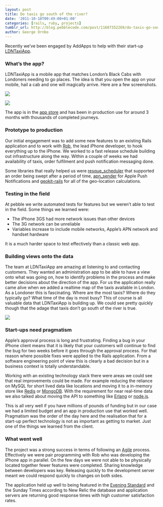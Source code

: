 ```yaml
---
layout: post
title: Do taxis go south of the river?
date: '2011-10-18T09:49:00+01:00'
categories: [rails, ruby, projects]
tumblr_url: http://blog.pebblecode.com/post/11607352269/do-taxis-go-south-of-the-river
author: George Ornbo
---
```

<p>Recently we’ve been engaged by AddApps to help with their start-up <a href="http://www.londontaxiapp.com/">LDNTaxiApp</a>.</p>
<h3>What’s the app?</h3>
<p>LDNTaxiApp is a mobile app that matches London’s Black Cabs with Londoners needing to go places. The idea is that you open the app on your mobile, hail a cab and one will magically arrive. Here are a few screenshots.</p>
<p><img src="http://media.tumblr.com/tumblr_lp3jonAWgW1qz7kgs.jpg"/></p>
<p><img src="http://media.tumblr.com/tumblr_lp3jpoGH4w1qz7kgs.jpg"/></p>
<p>The app is in the <a href="http://itunes.apple.com/gb/app/ldntaxiapp/id427543366">app store</a> and has been in production use for around 3 months with thousands of completed journeys.</p>
<h3>Prototype to production</h3>
<p>Our initial engagement was to add some new features to an existing Rails application and to work with <a href="http://uk.linkedin.com/pub/robert-redmond/13/6b4/30">Rob</a>, the lead iPhone developer, to hook everything up to the iPhone. We worked to a fast release schedule building out infrastructure along the way. Within a couple of weeks we had availability of taxis, order fulfilment and push notification messaging done.</p>
<p>Some libraries that really helped us were <a href="https://github.com/bvandenbos/resque-scheduler">resque_scheduler</a> that supported an order being swept after a period of time, <a href="https://github.com/kdonovan/apn_sender">apn_sender</a> for Apple Push Notifications and <a href="https://github.com/jlecour/geokit-rails">geokit-rails</a> for all of the geo-location calculations.</p>
<h3>Testing in the field</h3>
<p>At pebble we write automated tests for features but we weren’t able to test in the field. Some things we learned were:</p>
<ul><li>The iPhone 3GS had more network issues than other devices</li>
<li>The 3G network can be unreliable</li>
<li>Variables increase to include mobile networks, Apple’s APN network and handset hardware</li>
</ul><p>It is a much harder space to test effectively than a classic web app.</p>
<h3>Building views onto the data</h3>
<p>The team at LDNTaxiApp are amazing at listening to and contacting customers. They wanted an administration app to be able to have a view onto what was going on, how to identify problems in the process and make better decisions about the direction of the app. For us the application really came alive when we added a realtime map of the taxis available in London. As a Londoner this is fascinating. Where are the most taxis? Where do they typically go? What time of the day is most busy? This of course is all valuable data that LDNTaxiApp is building up. We could see pretty quickly though that the adage that taxis don’t go south of the river is true.</p>
<p><img src="http://media.tumblr.com/tumblr_lp3jryw2od1qz7kgs.png"/></p>
<h3>Start-ups need pragmatism</h3>
<p>Apple’s approval process is long and frustrating. Finding a bug in your iPhone client means that it is likely that your customers will continue to find the bug for two weeks before it goes through the approval process. For that reason where possible fixes were applied to the Rails application. From a software engineering point of view this is clearly a bad decision but in a business context is totally understandable.</p>
<p>Working with an existing technology stack there were areas we could see that real improvements could be made. For example reducing the reliance on MySQL for short lived data like locations and moving it to a in-memory store like <a href="http://redis.io/">Redis</a> or <a href="http://www.mongodb.org/">MongoDB</a>. With the requirement for near real-time data we also talked about moving the API to something like <a href="http://www.erlang.org/">Erlang</a> or <a href="http://nodejs.org/">node.js</a>.</p>
<p>This is all very well if you have millions of pounds of funding but in our case we had a limited budget and an app in production use that worked well. Pragmatism was the order of the day here and the realisation that for a start-up perfect technology is not as important as getting to market. Just one of the things we learned from the client.</p>
<h3>What went well</h3>
<p>The project was a strong success in terms of following an <a href="http://en.wikipedia.org/wiki/Agile_software_development">Agile</a> process. Effectively we were pair programming with Rob who was developing the iPhone app in parallel. On the few days we were not able to be physically located together fewer features were completed. Sharing knowledge between developers was key. Releasing quickly to the development server meant we could respond quickly to changes on both sides.</p>
<p>The application held up well to being featured in the <a href="http://www.thisislondon.co.uk/standard/article-23963594-black-cabs-set-up-iphone-app-to-let-you-know-where-they-are.do">Evening Standard</a> and the Sunday Times according to New Relic the database and application servers are returning good response times with high customer satisfaction rates.</p>
